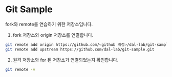 # Git Sample

fork와 remote를 연습하기 위한 저장소입니다.

1. fork 저장소와 origin 저장소를 연결합니다.

```bash
git remote add origin https://github.com/<github 계정>/dal-lab/git-sample.git
git remote add upstream https://github.com/dal-lab/git-sample.git
```

2. 원격 저장소와 for 된 저장소가 연결되었는지 확인합니다.

```bash
git remote -v
```
